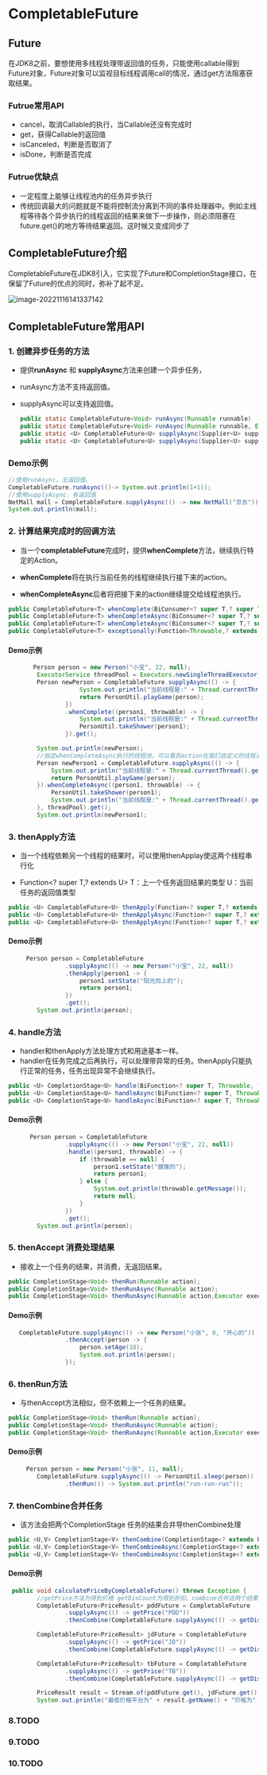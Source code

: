 # CompletableFuture







## Future

​	在JDK8之前，要想使用多线程处理带返回值的任务，只能使用callable得到Future对象，Future对象可以监视目标线程调用call的情况，通过get方法阻塞获取结果。

### Futrue常用API

- cancel，取消Callable的执行，当Callable还没有完成时
- get，获得Callable的返回值
- isCanceled，判断是否取消了
- isDone，判断是否完成

### Futrue优缺点

- 一定程度上能够让线程池内的任务异步执行
- 传统回调最大的问题就是不能将控制流分离到不同的事件处理器中。例如主线程等待各个异步执行的线程返回的结果来做下一步操作，则必须阻塞在future.get()的地方等待结果返回。这时候又变成同步了

## CompletableFuture介绍

​	CompletableFuture在JDK8引入，它实现了Future和CompletionStage接口，在保留了Future的优点的同时，弥补了起不足。

![image-20221116141337142](C:\Users\35541\AppData\Roaming\Typora\typora-user-images\image-20221116141337142.png)

## CompletableFuture常用API

### 1. 创建异步任务的方法

- 提供**runAsync** 和 **supplyAsync**方法来创建一个异步任务，

- runAsync方法不支持返回值。

- supplyAsync可以支持返回值。

  ```java
  public static CompletableFuture<Void> runAsync(Runnable runnable)
  public static CompletableFuture<Void> runAsync(Runnable runnable, Executor executor)
  public static <U> CompletableFuture<U> supplyAsync(Supplier<U> supplier)
  public static <U> CompletableFuture<U> supplyAsync(Supplier<U> supplier, Executor executor)
  ```

### 	Demo示例

```java
//使用runAsync，无返回值。        
CompletableFuture.runAsync(()-> System.out.println(1+1));
//使用supplyAsync，有返回值
NetMall mall = CompletableFuture.supplyAsync(() -> new NetMall("京东")).get();
System.out.println(mall);
```



### 2. 计算结果完成时的回调方法

- 当一个**completableFuture**完成时，提供**whenComplete**方法，继续执行特定的Action。

- **whenComplete**将在执行当前任务的线程继续执行接下来的action。
- **whenCompleteAsync**后者将把接下来的action继续提交给线程池执行。

```java
public CompletableFuture<T> whenComplete(BiConsumer<? super T,? super Throwable> action)
public CompletableFuture<T> whenCompleteAsync(BiConsumer<? super T,? super Throwable> action)
public CompletableFuture<T> whenCompleteAsync(BiConsumer<? super T,? super Throwable> action, Executor executor)
public CompletableFuture<T> exceptionally(Function<Throwable,? extends T> fn)
```

#### Demo示例

```java
       Person person = new Person("小宝", 22, null);
        ExecutorService threadPool = Executors.newSingleThreadExecutor();
        Person newPerson = CompletableFuture.supplyAsync(() -> {
                    System.out.println("当前线程是:" + Thread.currentThread().getName());
                    return PersonUtil.playGame(person);
                })
                .whenComplete((person1, throwable) -> {
                    System.out.println("当前线程是:" + Thread.currentThread().getName());
                    PersonUtil.takeShower(person1);
                }).get();

        System.out.println(newPerson);
        //指定whenCompleteAsync执行的线程池，可以看到action在我们自定义的线程池中执行
        Person newPerson1 = CompletableFuture.supplyAsync(() -> {
            System.out.println("当前线程是:" + Thread.currentThread().getName());
            return PersonUtil.playGame(person);
        }).whenCompleteAsync((person1, throwable) -> {
            PersonUtil.takeShower(person1);
            System.out.println("当前线程是:" + Thread.currentThread().getName());
        }, threadPool).get();
        System.out.println(newPerson1);
```



### 3. thenApply方法

- 当一个线程依赖另一个线程的结果时，可以使用thenApplay使这两个线程串行化

- Function<? super T,? extends U> T：上一个任务返回结果的类型 U：当前任务的返回值类型

```java
public <U> CompletableFuture<U> thenApply(Function<? super T,? extends U> fn)
public <U> CompletableFuture<U> thenApplyAsync(Function<? super T,? extends U> fn)
public <U> CompletableFuture<U> thenApplyAsync(Function<? super T,? extends U> fn, Executor executor)
```

#### Demo示例

```java
     Person person = CompletableFuture
                .supplyAsync(() -> new Person("小宝", 22, null))
                .thenApply(person1 -> {
                    person1.setState("阳光向上的");
                    return person1;
                })
                .get();
        System.out.println(person);
```

### 4. handle方法

- handler和thenApply方法处理方式和用途基本一样。
- handler在任务完成之后再执行，可以处理带异常的任务。thenApply只能执行正常的任务，任务出现异常不会继续执行。

```java
public <U> CompletionStage<U> handle(BiFunction<? super T, Throwable, ? extends U> fn);
public <U> CompletionStage<U> handleAsync(BiFunction<? super T, Throwable, ? extends U> fn);
public <U> CompletionStage<U> handleAsync(BiFunction<? super T, Throwable, ? extends U> fn,Executor executor);
```

#### Demo示例

```java
      Person person = CompletableFuture
                .supplyAsync(() -> new Person("小宝", 22, null))
                .handle((person1, throwable) -> {
                    if (throwable == null) {
                        person1.setState("健康的");
                        return person1;
                    } else {
                        System.out.println(throwable.getMessage());
                        return null;
                    }
                })
                .get();
        System.out.println(person);
```



### 5. thenAccept 消费处理结果

- 接收上一个任务的结果，并消费，无返回结果。

```java
public CompletionStage<Void> thenRun(Runnable action);
public CompletionStage<Void> thenRunAsync(Runnable action);
public CompletionStage<Void> thenRunAsync(Runnable action,Executor executor);
```

#### Demo示例

```java
   CompletableFuture.supplyAsync(() -> new Person("小张", 0, "开心的"))
                .thenAccept(person -> {
                    person.setAge(18);
                    System.out.println(person);
                });
```



### 6. thenRun方法

- 与thenAccept方法相似，但不依赖上一个任务的结果。

```java
public CompletionStage<Void> thenRun(Runnable action);
public CompletionStage<Void> thenRunAsync(Runnable action);
public CompletionStage<Void> thenRunAsync(Runnable action,Executor executor);
```

#### Demo示例

```java
     Person person = new Person("小张", 11, null);
        CompletableFuture.supplyAsync(() -> PersonUtil.sleep(person))
                .thenRun(() -> System.out.println("run-run-run"));
```

### 7. thenCombine合并任务

- 该方法会把两个CompletionStage 任务的结果合并导thenCombine处理

```java
public <U,V> CompletionStage<V> thenCombine(CompletionStage<? extends U> other,BiFunction<? super T,? super U,? extends V> fn);
public <U,V> CompletionStage<V> thenCombineAsync(CompletionStage<? extends U> other,BiFunction<? super T,? super U,? extends V> fn);
public <U,V> CompletionStage<V> thenCombineAsync(CompletionStage<? extends U> other,BiFunction<? super T,? super U,? extends V> fn,Executor executor);
```

#### Demo示例

```java
 public void calculatePriceByCompletableFuture() throws Exception {
		//getPrice方法为得到价格 getDisCount为得到折扣。combine合并这两个结果并计算真实价格
        CompletableFuture<PriceResult> pddFuture = CompletableFuture
                .supplyAsync(() -> getPrice("PDD"))
                .thenCombine(CompletableFuture.supplyAsync(() -> getDisCount("PDD")), (price, disCount) -> computeRealPriceTT("PDD", disCount, price));

        CompletableFuture<PriceResult> jdFuture = CompletableFuture
                .supplyAsync(() -> getPrice("JD"))
                .thenCombine(CompletableFuture.supplyAsync(() -> getDisCount("JD")), (price, disCount) -> computeRealPriceTT("JD", disCount, price));

        CompletableFuture<PriceResult> tbFuture = CompletableFuture
                .supplyAsync(() -> getPrice("TB"))
                .thenCombine(CompletableFuture.supplyAsync(() -> getDisCount("TB")), (price, disCount) -> computeRealPriceTT("TB", disCount, price));

        PriceResult result = Stream.of(pddFuture.get(), jdFuture.get(), tbFuture.get()).min(((o1, o2) -> o1.getPrice().compareTo(o2.getPrice()))).get();
        System.out.println("最低价格平台为" + result.getName() + "价格为" + result.getPrice());
```



### 8.TODO



### 9.TODO



### 10.TODO



